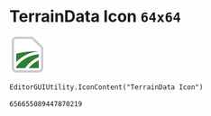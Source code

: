 # TerrainData Icon `64x64`
<img src="/img/TerrainData%20Icon.png" width=64 height=64>

``` CSharp
EditorGUIUtility.IconContent("TerrainData Icon")
```
```
656655089447870219
```

